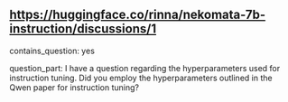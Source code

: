 ## https://huggingface.co/rinna/nekomata-7b-instruction/discussions/1

contains_question: yes

question_part: I have a question regarding the hyperparameters used for instruction tuning. Did you employ the hyperparameters outlined in the Qwen paper for instruction tuning?